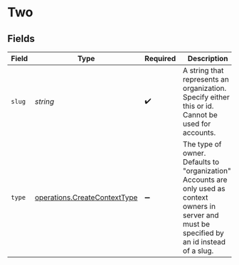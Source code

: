 # Two


## Fields

| Field                                                                                                                                               | Type                                                                                                                                                | Required                                                                                                                                            | Description                                                                                                                                         |
| --------------------------------------------------------------------------------------------------------------------------------------------------- | --------------------------------------------------------------------------------------------------------------------------------------------------- | --------------------------------------------------------------------------------------------------------------------------------------------------- | --------------------------------------------------------------------------------------------------------------------------------------------------- |
| `slug`                                                                                                                                              | *string*                                                                                                                                            | :heavy_check_mark:                                                                                                                                  | A string that represents an organization. Specify either this or id. Cannot be used for accounts.                                                   |
| `type`                                                                                                                                              | [operations.CreateContextType](../../../sdk/models/operations/createcontexttype.md)                                                                 | :heavy_minus_sign:                                                                                                                                  | The type of owner. Defaults to "organization". Accounts are only used as context owners in server and must be specified by an id instead of a slug. |